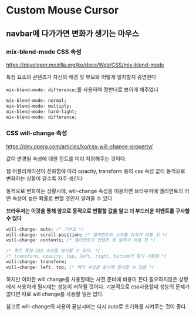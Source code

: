 
# Custom Mouse Cursor

## navbar에 다가가면 변화가 생기는 마우스

### mix-blend-mode  CSS 속성

https://developer.mozilla.org/ko/docs/Web/CSS/mix-blend-mode

특정 요소의 콘텐츠가 자신의 배경 및 부모와 어떻게 일치할지 증명한다

`mix-blend-mode: difference;`를 사용하여 정반대로 보이게 해주었다

```css
mix-blend-mode: normal;
mix-blend-mode: multiply;
mix-blend-mode: hard-light;
mix-blend-mode: difference;
```


### CSS will-change 속성

https://dev.opera.com/articles/ko/css-will-change-property/

값이 변경될 속성에 대한 힌트를 미리 지정해주는 것이다.

웹 어플리케이션이 진화함에 따라 opacity, transform 등의 css 속성 값이 동적으로 변화하는 상황이 갈수록 자주 생긴다

동적으로 변화하는 상황시에, will-change 속성을 이용하면 브라우저에 엘리면트의 어떤 속성이 높은 확률로 변할 것인지 알려줄 수 있다

**브라우저는 이것을 통해 앞으로 동적으로 변활할 값을 알고 더 부드러운 이벤트를 구사할 수 있다**

```css
will-change: auto; /* 기본값 */
will-change: scroll-position; /* 엘리먼트의 스크롤 위치가 바뀔 것 */
will-change: contents; /* 엘리먼트의 컨텐츠 중 일부가 바뀔 것 */

/* 혹은 특정 CSS 속성을 명시할 수 있다. */
/* transform, opacity, top, left, right, bottom가 많이 사용됨 */
will-change: transform;
will-change: left, top; /* 여러 속성을 동시에 명시할 수 있음 */

```

하지만 이러한 will change를 사용할때는 사전 준비에 비용이 든다
필요하지않은 상황에서 사용하게 될시에는 성능이 저하될 것이다.
기본적으로 css사용할때 성능의 문제가 없다면 따로 will change를 사용할 일은 없다.

참고로 will-change의 사용이 끝날시에는 다시 auto로 초기화를 시켜주는 것이 좋다.
